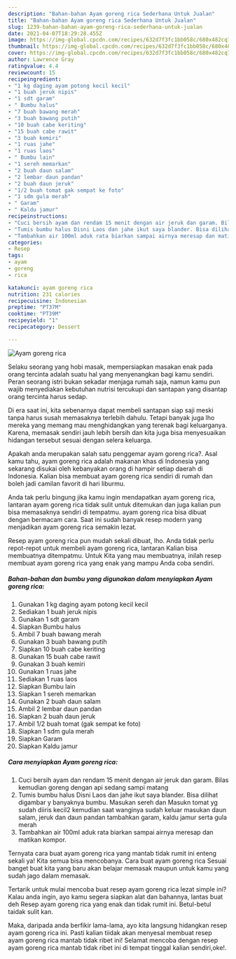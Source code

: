 ```yaml
---
description: "Bahan-bahan Ayam goreng rica Sederhana Untuk Jualan"
title: "Bahan-bahan Ayam goreng rica Sederhana Untuk Jualan"
slug: 1239-bahan-bahan-ayam-goreng-rica-sederhana-untuk-jualan
date: 2021-04-07T18:29:28.455Z
image: https://img-global.cpcdn.com/recipes/632d7f3fc1bb058c/680x482cq70/ayam-goreng-rica-foto-resep-utama.jpg
thumbnail: https://img-global.cpcdn.com/recipes/632d7f3fc1bb058c/680x482cq70/ayam-goreng-rica-foto-resep-utama.jpg
cover: https://img-global.cpcdn.com/recipes/632d7f3fc1bb058c/680x482cq70/ayam-goreng-rica-foto-resep-utama.jpg
author: Lawrence Gray
ratingvalue: 4.4
reviewcount: 15
recipeingredient:
- "1 kg daging ayam potong kecil kecil"
- "1 buah jeruk nipis"
- "1 sdt garam"
- " Bumbu halus"
- "7 buah bawang merah"
- "3 buah bawang putih"
- "10 buah cabe keriting"
- "15 buah cabe rawit"
- "3 buah kemiri"
- "1 ruas jahe"
- "1 ruas laos"
- " Bumbu lain"
- "1 sereh memarkan"
- "2 buah daun salam"
- "2 lembar daun pandan"
- "2 buah daun jeruk"
- "1/2 buah tomat gak sempat ke foto"
- "1 sdm gula merah"
- " Garam"
- " Kaldu jamur"
recipeinstructions:
- "Cuci bersih ayam dan rendam 15 menit dengan air jeruk dan garam. Bilas kemudian goreng dengan api sedang sampi matang"
- "Tumis bumbu halus Disni Laos dan jahe ikut saya blander. Bisa dilihat digambar y banyaknya bumbu. Masukan sereh dan Masukn tomat yg sudah diiris kecil2 kemudian saat wanginya sudah keluar masukan daun salam, jeruk dan daun pandan tambahkan garam, kaldu jamur serta gula merah"
- "Tambahkan air 100ml aduk rata biarkan sampai airnya meresap dan matikan kompor."
categories:
- Resep
tags:
- ayam
- goreng
- rica

katakunci: ayam goreng rica 
nutrition: 231 calories
recipecuisine: Indonesian
preptime: "PT37M"
cooktime: "PT39M"
recipeyield: "1"
recipecategory: Dessert

---
```



![Ayam goreng rica](https://img-global.cpcdn.com/recipes/632d7f3fc1bb058c/680x482cq70/ayam-goreng-rica-foto-resep-utama.jpg)

Selaku seorang yang hobi masak, mempersiapkan masakan enak pada orang tercinta adalah suatu hal yang menyenangkan bagi kamu sendiri. Peran seorang istri bukan sekadar menjaga rumah saja, namun kamu pun wajib menyediakan kebutuhan nutrisi tercukupi dan santapan yang disantap orang tercinta harus sedap.

Di era  saat ini, kita sebenarnya dapat membeli santapan siap saji meski tanpa harus susah memasaknya terlebih dahulu. Tetapi banyak juga lho mereka yang memang mau menghidangkan yang terenak bagi keluarganya. Karena, memasak sendiri jauh lebih bersih dan kita juga bisa menyesuaikan hidangan tersebut sesuai dengan selera keluarga. 



Apakah anda merupakan salah satu penggemar ayam goreng rica?. Asal kamu tahu, ayam goreng rica adalah makanan khas di Indonesia yang sekarang disukai oleh kebanyakan orang di hampir setiap daerah di Indonesia. Kalian bisa membuat ayam goreng rica sendiri di rumah dan boleh jadi camilan favorit di hari liburmu.

Anda tak perlu bingung jika kamu ingin mendapatkan ayam goreng rica, lantaran ayam goreng rica tidak sulit untuk ditemukan dan juga kalian pun bisa memasaknya sendiri di tempatmu. ayam goreng rica bisa dibuat dengan bermacam cara. Saat ini sudah banyak resep modern yang menjadikan ayam goreng rica semakin lezat.

Resep ayam goreng rica pun mudah sekali dibuat, lho. Anda tidak perlu repot-repot untuk membeli ayam goreng rica, lantaran Kalian bisa membuatnya ditempatmu. Untuk Kita yang mau membuatnya, inilah resep membuat ayam goreng rica yang enak yang mampu Anda coba sendiri.

<!--inarticleads1-->

##### Bahan-bahan dan bumbu yang digunakan dalam menyiapkan Ayam goreng rica:

1. Gunakan 1 kg daging ayam potong kecil kecil
1. Sediakan 1 buah jeruk nipis
1. Gunakan 1 sdt garam
1. Siapkan  Bumbu halus
1. Ambil 7 buah bawang merah
1. Gunakan 3 buah bawang putih
1. Siapkan 10 buah cabe keriting
1. Gunakan 15 buah cabe rawit
1. Gunakan 3 buah kemiri
1. Gunakan 1 ruas jahe
1. Sediakan 1 ruas laos
1. Siapkan  Bumbu lain
1. Siapkan 1 sereh memarkan
1. Gunakan 2 buah daun salam
1. Ambil 2 lembar daun pandan
1. Siapkan 2 buah daun jeruk
1. Ambil 1/2 buah tomat (gak sempat ke foto)
1. Siapkan 1 sdm gula merah
1. Siapkan  Garam
1. Siapkan  Kaldu jamur




<!--inarticleads2-->

##### Cara menyiapkan Ayam goreng rica:

1. Cuci bersih ayam dan rendam 15 menit dengan air jeruk dan garam. Bilas kemudian goreng dengan api sedang sampi matang
1. Tumis bumbu halus Disni Laos dan jahe ikut saya blander. Bisa dilihat digambar y banyaknya bumbu. Masukan sereh dan Masukn tomat yg sudah diiris kecil2 kemudian saat wanginya sudah keluar masukan daun salam, jeruk dan daun pandan tambahkan garam, kaldu jamur serta gula merah
1. Tambahkan air 100ml aduk rata biarkan sampai airnya meresap dan matikan kompor.




Ternyata cara buat ayam goreng rica yang mantab tidak rumit ini enteng sekali ya! Kita semua bisa mencobanya. Cara buat ayam goreng rica Sesuai banget buat kita yang baru akan belajar memasak maupun untuk kamu yang sudah jago dalam memasak.

Tertarik untuk mulai mencoba buat resep ayam goreng rica lezat simple ini? Kalau anda ingin, ayo kamu segera siapkan alat dan bahannya, lantas buat deh Resep ayam goreng rica yang enak dan tidak rumit ini. Betul-betul taidak sulit kan. 

Maka, daripada anda berfikir lama-lama, ayo kita langsung hidangkan resep ayam goreng rica ini. Pasti kalian tiidak akan menyesal membuat resep ayam goreng rica mantab tidak ribet ini! Selamat mencoba dengan resep ayam goreng rica mantab tidak ribet ini di tempat tinggal kalian sendiri,oke!.

